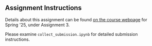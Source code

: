## Assignment Instructions
Details about this assignment can be found [on the course webpage](https://courses.cs.washington.edu/courses/cse493g1/25sp/assignments/) for Spring '25, under Assignment 3.


Please examine `collect_submission.ipynb` for detailed submission instructions.
